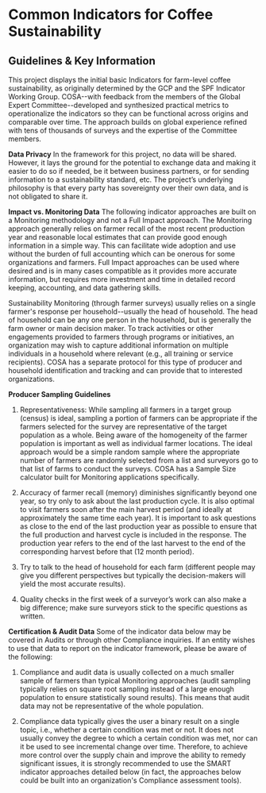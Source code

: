 # Common Indicators for Coffee Sustainability

## Guidelines & Key Information

This project displays the initial basic Indicators for farm-level coffee sustainability, as originally determined by the GCP and the SPF Indicator Working Group. COSA--with feedback from the members of the Global Expert Committee--developed and synthesized practical metrics to operationalize the indicators so they can be functional across origins and comparable over time. The approach builds on global experience refined with tens of thousands of surveys and the expertise of the Committee members. 

**Data Privacy**
In the framework for this project, no data will be shared. However, it lays the ground for the potential to exchange data and making it easier to do so if needed, be it between business partners, or for sending information to a sustainability standard, etc. The project’s underlying philosophy is that every party has sovereignty over their own data, and is not obligated to share it.

**Impact vs. Monitoring Data**
The following indicator approaches are built on a Monitoring methodology and not a Full Impact approach. The Monitoring approach generally relies on farmer recall of the most recent production year and reasonable local estimates that can provide good enough information in a simple way. This can facilitate wide adoption and use without the burden of full accounting which can be onerous for some organizations and farmers. Full Impact approaches can be used where desired and is in many cases compatible as it provides more accurate information, but requires more investment and time in detailed record keeping, accounting, and data gathering skills. 

Sustainability Monitoring (through farmer surveys) usually relies on a single farmer's response per household--usually the head of household. The head of household can be any one person in the household, but is generally the farm owner or main decision maker. To track activities or other engagements provided to farmers through programs or initiatives, an organization may wish to capture additional information on multiple individuals in a household where relevant (e.g., all training or service recipients). COSA has a separate protocol for this type of producer and household  identification and tracking and can provide that to interested organizations.

**Producer Sampling Guidelines**
1. Representativeness: While sampling all farmers in a target group (census) is ideal, sampling a portion of farmers can be appropriate if the farmers selected for the survey are representative of the target population as a whole. Being aware of the homogeneity of the farmer population is important as well as individual farmer locations. The ideal approach would be a simple random sample where the appropriate number of farmers are randomly selected from a list and surveyors go to that list of farms to conduct the surveys. COSA has a Sample Size calculator built for Monitoring applications specifically.

2. Accuracy of farmer recall (memory) diminishes significantly beyond one year, so try only to ask about the last production cycle. It is also optimal to visit farmers soon after the main harvest period (and ideally at approximately the same time each year). It is important to ask questions as close to the end of the last production year as possible to ensure that the full production and harvest cycle is included in the response. The production year refers to the end of the last harvest to the end of the corresponding harvest before that (12 month period). 

3. Try to talk to the head of household for each farm (different people may give you different perspectives but typically the decision-makers will yield the most accurate results).

4. Quality checks in the first week of a surveyor’s work can also make a big difference; make sure surveyors stick to the specific questions as written.

**Certification & Audit Data**
Some of the indicator data below may be covered in Audits or through other Compliance inquiries. If an entity wishes to use that data to report on the indicator framework, please be aware of the following:

1. Compliance and audit data is usually collected on a much smaller sample of farmers than typical Monitoring approaches (audit sampling typically relies on square root sampling instead of a large enough population to ensure statistically sound results). This means that audit data may not be representative of the whole population. 

2. Compliance data typically gives the user a binary result on a single topic, i.e., whether a certain condition was met or not. It does not usually convey the degree to which a certain condition was met, nor can it be used to see incremental change over time. Therefore, to achieve more control over the supply chain and improve the ability to remedy significant issues, it is strongly recommended to use the SMART indicator approaches detailed below (in fact, the approaches below could be built into an organization's Compliance assessment tools).
